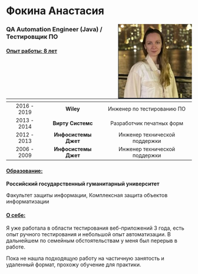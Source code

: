 # Фокина Анастасия
<img align="right" width="200" src="foto.jpg"/>

### QA Automation Engineer (Java) / Тестировщик ПО  

#### <u>Опыт работы: 8 лет</u>
| <!-- -->      | <!-- -->             | <!-- -->                      |
|:-------------:|:--------------------:|:-----------------------------:|
|  2016 - 2019  | **Wiley**            | Инженер по тестированию ПО    |
|  2013 - 2014  | **Вирту Системс**    | Разработчик печатных форм     |
|  2012 - 2013  | **Инфосистемы Джет** | Инженер технической поддержки |
|  2006 - 2009  | **Инфосистемы Джет** | Инженер технической поддержки |

#### <u> Образование: </u>
**Российский государственный гуманитарный университет**

Факультет защиты информации, Комплексная защита объектов информатизации

#### <u> О себе: </u>
Я уже работала в области тестирования веб-приложений 3 года, есть опыт ручного тестирования и небольшой опыт автоматизации.
В дальнейшем по семейным обстоятельствам у меня был перерыв в работе.

Пока не нашла подходящую работу на частичную занятость и удаленный формат, прохожу обучение для практики.


